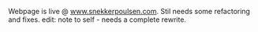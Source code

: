 Webpage is live @ www.snekkerpoulsen.com. Stil needs some refactoring and fixes.
edit: note to self - needs a complete rewrite.
